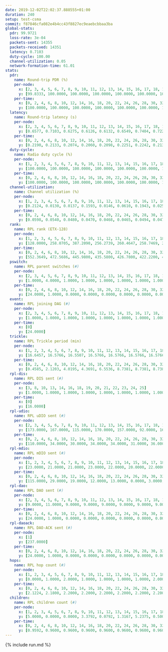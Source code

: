 ```yaml
---
date: 2019-12-02T22:02:37.888555+01:00
duration: 240
setup: test-csma
commit: f87846cfa082e4b4cc43f8827ec9eaebcbbaa3ba
global-stats:
  pdr: 99.9721
  loss-rate: 3e-04
  packets-sent: 14355
  packets-received: 14351
  latency: 0.7103
  duty-cycle: 100.00
  channel-utilization: 0.05
  network-formation-time: 61.01
stats:
  pdr:
    name: Round-trip PDR (%)
    per-node:
      x: [2, 3, 4, 5, 6, 7, 8, 9, 10, 11, 12, 13, 14, 15, 16, 17, 18, 19, 20, 21, 22, 23, 24, 25]
      y: [99.8333, 100.0000, 100.0000, 100.0000, 100.0000, 100.0000, 100.0000, 100.0000, 100.0000, 100.0000, 100.0000, 100.0000, 99.8390, 100.0000, 100.0000, 100.0000, 100.0000, 100.0000, 100.0000, 99.8428, 100.0000, 100.0000, 100.0000, 99.8342]
    per-time:
      x: [0, 2, 4, 6, 8, 10, 12, 14, 16, 18, 20, 22, 24, 26, 28, 30, 32, 34, 36, 38, 40, 42, 44, 46, 48, 50, 52, 54, 56, 58, 60, 62, 64, 66, 68, 70, 72, 74, 76, 78, 80, 82, 84, 86, 88, 90, 92, 94, 96, 98, 100, 102, 104, 106, 108, 110, 112, 114, 116, 118, 120, 122, 124, 126, 128, 130, 132, 134, 136, 138, 140, 142, 144, 146, 148, 150, 152, 154, 156, 158, 160, 162, 164, 166, 168, 170, 172, 174, 176, 178, 180, 182, 184, 186, 188, 190, 192, 194, 196, 198, 200, 202, 204, 206, 208, 210, 212, 214, 216, 218, 220, 222, 224, 226, 228, 230, 232, 234, 236, 238, 240]
      y: [100.0000, 100.0000, 100.0000, 100.0000, 100.0000, 100.0000, 100.0000, 100.0000, 100.0000, 100.0000, 97.5000, 100.0000, 100.0000, 100.0000, 100.0000, 100.0000, 100.0000, 100.0000, 100.0000, 100.0000, 100.0000, 100.0000, 100.0000, 100.0000, 100.0000, 100.0000, 100.0000, 100.0000, 100.0000, 100.0000, 100.0000, 100.0000, 100.0000, 99.1667, 100.0000, 100.0000, 100.0000, 100.0000, 100.0000, 100.0000, 100.0000, 100.0000, 100.0000, 100.0000, 100.0000, 100.0000, 100.0000, 100.0000, 100.0000, 100.0000, 100.0000, 100.0000, 100.0000, 100.0000, 100.0000, 100.0000, 100.0000, 100.0000, 100.0000, 100.0000, 100.0000, 100.0000, 100.0000, 100.0000, 100.0000, 100.0000, 100.0000, 100.0000, 100.0000, 100.0000, 100.0000, 100.0000, 100.0000, 100.0000, 100.0000, 100.0000, 100.0000, 100.0000, 100.0000, 100.0000, 100.0000, 100.0000, 100.0000, 100.0000, 100.0000, 100.0000, 100.0000, 100.0000, 100.0000, 100.0000, 100.0000, 100.0000, 100.0000, 100.0000, 100.0000, 100.0000, 100.0000, 100.0000, 100.0000, 100.0000, 100.0000, 100.0000, 100.0000, 100.0000, 100.0000, 100.0000, 100.0000, 100.0000, 100.0000, 100.0000, 100.0000, 100.0000, 100.0000, 100.0000, 100.0000, 100.0000, 100.0000, 100.0000, 100.0000, 100.0000, null]
  latency:
    name: Round-trip latency (s)
    per-node:
      x: [2, 3, 4, 5, 6, 7, 8, 9, 10, 11, 12, 13, 14, 15, 16, 17, 18, 19, 20, 21, 22, 23, 24, 25]
      y: [0.6577, 0.7103, 0.6275, 0.6126, 0.6132, 0.6549, 0.7404, 0.7228, 0.7481, 0.6817, 0.7049, 0.7421, 0.7154, 0.6786, 0.7528, 0.7570, 0.6919, 0.7324, 0.7048, 0.6897, 0.7099, 0.8197, 0.7792, 0.8066]
    per-time:
      x: [0, 2, 4, 6, 8, 10, 12, 14, 16, 18, 20, 22, 24, 26, 28, 30, 32, 34, 36, 38, 40, 42, 44, 46, 48, 50, 52, 54, 56, 58, 60, 62, 64, 66, 68, 70, 72, 74, 76, 78, 80, 82, 84, 86, 88, 90, 92, 94, 96, 98, 100, 102, 104, 106, 108, 110, 112, 114, 116, 118, 120, 122, 124, 126, 128, 130, 132, 134, 136, 138, 140, 142, 144, 146, 148, 150, 152, 154, 156, 158, 160, 162, 164, 166, 168, 170, 172, 174, 176, 178, 180, 182, 184, 186, 188, 190, 192, 194, 196, 198, 200, 202, 204, 206, 208, 210, 212, 214, 216, 218, 220, 222, 224, 226, 228, 230, 232, 234, 236, 238, 240]
      y: [0.2190, 0.2133, 0.2074, 0.2060, 0.2098, 0.2251, 0.2242, 0.2137, 0.2207, 0.2114, 0.2164, 0.2053, 0.2143, 0.2158, 0.2185, 0.2264, 0.2046, 0.2084, 0.2223, 0.2182, 0.2267, 0.2127, 0.2022, 0.1968, 0.2049, 0.1935, 0.2214, 0.2039, 0.2229, 0.2249, 0.2134, 0.2035, 0.1907, 0.1958, 0.2126, 0.2065, 0.2030, 0.2011, 0.2052, 0.2011, 0.2150, 0.1977, 0.2095, 0.1977, 0.2055, 0.1997, 0.2123, 0.2096, 0.2016, 0.2120, 0.2186, 0.1998, 0.1982, 0.6802, 1.1011, 1.0996, 1.0582, 1.0164, 1.0629, 1.0931, 1.0796, 1.1031, 1.0890, 1.1070, 1.0932, 1.0511, 1.0969, 1.0798, 1.0702, 1.0336, 1.0091, 1.0587, 1.0661, 1.0621, 0.9991, 1.0018, 0.9782, 1.0607, 1.0176, 1.0529, 1.0011, 1.0061, 1.0197, 1.0578, 1.0187, 1.0485, 1.1660, 1.1823, 1.1871, 1.1877, 1.1724, 1.1815, 1.1787, 1.1692, 1.1740, 1.1678, 1.1752, 1.1884, 1.1679, 1.1724, 1.1752, 1.1818, 1.1678, 1.1703, 1.1588, 1.1912, 1.1748, 1.1739, 1.1686, 1.1883, 1.1693, 1.1693, 1.1778, 1.1453, 1.1742, 1.1813, 1.1737, 1.1633, 1.1650, 1.1706, null]
  duty-cycle:
    name: Radio duty cycle (%)
    per-node:
      x: [1, 2, 3, 4, 5, 6, 7, 8, 9, 10, 11, 12, 13, 14, 15, 16, 17, 18, 19, 20, 21, 22, 23, 24, 25]
      y: [100.0000, 100.0000, 100.0000, 100.0000, 100.0000, 100.0000, 100.0000, 100.0000, 100.0000, 100.0000, 100.0000, 100.0000, 100.0000, 100.0000, 100.0000, 100.0000, 100.0000, 100.0000, 100.0000, 100.0000, 100.0000, 100.0000, 100.0000, 100.0000, 100.0000]
    per-time:
      x: [0, 2, 4, 6, 8, 10, 12, 14, 16, 18, 20, 22, 24, 26, 28, 30, 32, 34, 36, 38, 40, 42, 44, 46, 48, 50, 52, 54, 56, 58, 60, 62, 64, 66, 68, 70, 72, 74, 76, 78, 80, 82, 84, 86, 88, 90, 92, 94, 96, 98, 100, 102, 104, 106, 108, 110, 112, 114, 116, 118, 120, 122, 124, 126, 128, 130, 132, 134, 136, 138, 140, 142, 144, 146, 148, 150, 152, 154, 156, 158, 160, 162, 164, 166, 168, 170, 172, 174, 176, 178, 180, 182, 184, 186, 188, 190, 192, 194, 196, 198, 200, 202, 204, 206, 208, 210, 212, 214, 216, 218, 220, 222, 224, 226, 228, 230, 232, 234, 236, 238]
      y: [100.0000, 100.0000, 100.0000, 100.0000, 100.0000, 100.0000, 100.0000, 100.0000, 100.0000, 100.0000, 100.0000, 100.0000, 100.0000, 100.0000, 100.0000, 100.0000, 100.0000, 100.0000, 100.0000, 100.0000, 100.0000, 100.0000, 100.0000, 100.0000, 100.0000, 100.0000, 100.0000, 100.0000, 100.0000, 100.0000, 100.0000, 100.0000, 100.0000, 100.0000, 100.0000, 100.0000, 100.0000, 100.0000, 100.0000, 100.0000, 100.0000, 100.0000, 100.0000, 100.0000, 100.0000, 100.0000, 100.0000, 100.0000, 100.0000, 100.0000, 100.0000, 100.0000, 100.0000, 100.0000, 100.0000, 100.0000, 100.0000, 100.0000, 100.0000, 100.0000, 100.0000, 100.0000, 100.0000, 100.0000, 100.0000, 100.0000, 100.0000, 100.0000, 100.0000, 100.0000, 100.0000, 100.0000, 100.0000, 100.0000, 100.0000, 100.0000, 100.0000, 100.0000, 100.0000, 100.0000, 100.0000, 100.0000, 100.0000, 100.0000, 100.0000, 100.0000, 100.0000, 100.0000, 100.0000, 100.0000, 100.0000, 100.0000, 100.0000, 100.0000, 100.0000, 100.0000, 100.0000, 100.0000, 100.0000, 100.0000, 100.0000, 100.0000, 100.0000, 100.0000, 100.0000, 100.0000, 100.0000, 100.0000, 100.0000, 100.0000, 100.0000, 100.0000, 100.0000, 100.0000, 100.0000, 100.0000, 100.0000, 100.0000, 100.0000, 100.0000]
  channel-utilization:
    name: Channel utilization (%)
    per-node:
      x: [1, 2, 3, 4, 5, 6, 7, 8, 9, 10, 11, 12, 13, 14, 15, 16, 17, 18, 19, 20, 21, 22, 23, 24, 25]
      y: [0.2124, 0.0130, 0.0137, 0.1593, 0.0146, 0.0610, 0.1943, 0.0251, 0.0173, 0.0133, 0.0145, 0.0142, 0.0299, 0.0490, 0.0492, 0.1002, 0.0318, 0.0161, 0.0179, 0.0482, 0.0240, 0.0325, 0.0164, 0.0144, 0.0152]
    per-time:
      x: [0, 2, 4, 6, 8, 10, 12, 14, 16, 18, 20, 22, 24, 26, 28, 30, 32, 34, 36, 38, 40, 42, 44, 46, 48, 50, 52, 54, 56, 58, 60, 62, 64, 66, 68, 70, 72, 74, 76, 78, 80, 82, 84, 86, 88, 90, 92, 94, 96, 98, 100, 102, 104, 106, 108, 110, 112, 114, 116, 118, 120, 122, 124, 126, 128, 130, 132, 134, 136, 138, 140, 142, 144, 146, 148, 150, 152, 154, 156, 158, 160, 162, 164, 166, 168, 170, 172, 174, 176, 178, 180, 182, 184, 186, 188, 190, 192, 194, 196, 198, 200, 202, 204, 206, 208, 210, 212, 214, 216, 218, 220, 222, 224, 226, 228, 230, 232, 234, 236, 238]
      y: [0.0598, 0.0540, 0.0480, 0.0470, 0.0468, 0.0465, 0.0494, 0.0477, 0.0466, 0.0455, 0.0510, 0.0485, 0.0449, 0.0478, 0.0602, 0.0497, 0.0476, 0.0452, 0.0454, 0.0509, 0.0456, 0.0486, 0.0455, 0.0457, 0.0423, 0.0467, 0.0444, 0.0484, 0.0542, 0.0540, 0.0448, 0.0468, 0.0476, 0.0459, 0.0445, 0.0473, 0.0481, 0.0466, 0.0467, 0.0496, 0.0465, 0.0464, 0.0497, 0.0505, 0.0421, 0.0465, 0.0455, 0.0452, 0.0482, 0.0470, 0.0484, 0.0498, 0.0456, 0.0445, 0.0467, 0.0473, 0.0453, 0.0495, 0.0449, 0.0470, 0.0503, 0.0470, 0.0479, 0.0467, 0.0433, 0.0487, 0.0497, 0.0526, 0.0483, 0.0475, 0.0478, 0.0552, 0.0518, 0.0507, 0.0493, 0.0472, 0.0475, 0.0482, 0.0457, 0.0488, 0.0488, 0.0489, 0.0465, 0.0453, 0.0486, 0.0473, 0.0487, 0.0500, 0.0485, 0.0471, 0.0464, 0.0491, 0.0524, 0.0467, 0.0459, 0.0460, 0.0468, 0.0472, 0.0474, 0.0480, 0.0495, 0.0481, 0.0487, 0.0467, 0.0458, 0.0498, 0.0503, 0.0474, 0.0457, 0.0505, 0.0452, 0.0477, 0.0480, 0.0449, 0.0475, 0.0461, 0.0500, 0.0476, 0.0462, 0.0471]
  rank:
    name: RPL rank (ETX-128)
    per-node:
      x: [1, 2, 3, 4, 5, 6, 7, 8, 9, 10, 11, 12, 13, 14, 15, 16, 17, 18, 19, 20, 21, 22, 23, 24, 25]
      y: [128.0000, 258.0705, 387.2090, 256.2739, 260.4647, 258.7469, 259.1660, 390.3071, 390.1826, 386.5413, 518.5407, 390.8107, 393.4444, 398.5021, 394.4191, 399.3967, 389.6058, 527.7842, 526.6721, 531.6955, 527.5248, 528.3618, 656.4819, 660.5203, 662.8171]
    per-time:
      x: [0, 2, 4, 6, 8, 10, 12, 14, 16, 18, 20, 22, 24, 26, 28, 30, 32, 34, 36, 38, 40, 42, 44, 46, 48, 50, 52, 54, 56, 58, 60, 62, 64, 66, 68, 70, 72, 74, 76, 78, 80, 82, 84, 86, 88, 90, 92, 94, 96, 98, 100, 102, 104, 106, 108, 110, 112, 114, 116, 118, 120, 122, 124, 126, 128, 130, 132, 134, 136, 138, 140, 142, 144, 146, 148, 150, 152, 154, 156, 158, 160, 162, 164, 166, 168, 170, 172, 174, 176, 178, 180, 182, 184, 186, 188, 190, 192, 194, 196, 198, 200, 202, 204, 206, 208, 210, 212, 214, 216, 218, 220, 222, 224, 226, 228, 230, 232, 234, 236, 238]
      y: [552.3649, 472.5686, 445.9800, 435.5800, 426.7800, 422.2200, 422.1800, 419.1400, 418.8200, 418.5400, 418.6800, 418.0800, 417.9600, 417.7400, 417.6600, 417.7200, 416.7400, 416.2000, 415.6200, 414.7400, 414.9600, 417.7800, 416.3600, 414.8200, 416.4800, 419.3600, 420.0400, 421.1400, 419.1400, 418.8600, 419.0600, 419.1800, 419.3000, 420.3200, 421.4400, 421.7400, 420.4000, 428.2830, 421.7451, 421.2157, 417.7800, 418.0400, 417.7200, 418.2400, 418.3400, 421.9020, 417.7000, 416.6200, 423.4808, 414.0800, 414.7200, 415.1400, 416.7800, 416.8600, 414.6600, 415.7600, 419.4510, 414.9804, 414.6400, 416.0400, 415.7200, 417.6600, 417.0400, 418.2400, 416.5600, 420.6275, 418.6078, 419.4200, 417.8800, 418.5000, 418.6400, 422.5490, 423.5472, 418.9808, 419.4615, 415.2600, 417.9600, 418.0200, 420.6863, 425.5577, 415.7800, 417.7843, 414.7647, 413.3333, 414.0400, 415.8431, 414.9600, 415.8600, 420.4706, 416.1000, 416.0200, 415.2157, 424.5283, 412.4600, 412.5800, 414.5600, 415.6200, 415.1600, 416.0400, 420.0577, 415.0200, 414.3137, 414.7000, 414.3529, 417.3725, 416.5200, 418.5490, 419.4706, 414.5800, 415.1400, 422.6667, 416.4200, 414.0800, 416.9400, 415.7200, 415.0196, 415.2800, 416.3200, 421.4906, 416.8235]
  pswitch:
    name: RPL parent switches (#)
    per-node:
      x: [2, 3, 4, 5, 6, 7, 8, 9, 10, 11, 12, 13, 14, 15, 16, 17, 18, 19, 20, 21, 22, 23, 24, 25]
      y: [1.0000, 4.0000, 1.0000, 1.0000, 1.0000, 1.0000, 1.0000, 1.0000, 2.0000, 6.0000, 3.0000, 3.0000, 1.0000, 1.0000, 2.0000, 1.0000, 1.0000, 7.0000, 3.0000, 2.0000, 6.0000, 9.0000, 6.0000, 6.0000]
    per-time:
      x: [0, 2, 4, 6, 8, 10, 12, 14, 16, 18, 20, 22, 24, 26, 28, 30, 32, 34, 36, 38, 40, 42, 44, 46, 48, 50, 52, 54, 56, 58, 60, 62, 64, 66, 68, 70, 72, 74, 76, 78, 80, 82, 84, 86, 88, 90, 92, 94, 96, 98, 100, 102, 104, 106, 108, 110, 112, 114, 116, 118, 120, 122, 124, 126, 128, 130, 132, 134, 136, 138, 140, 142, 144, 146, 148, 150, 152, 154, 156, 158, 160, 162, 164, 166, 168, 170, 172, 174, 176, 178, 180, 182, 184, 186, 188, 190, 192, 194, 196, 198, 200, 202, 204, 206, 208, 210, 212, 214, 216, 218, 220, 222, 224, 226, 228, 230, 232, 234, 236, 238]
      y: [24.0000, 1.0000, 0.0000, 0.0000, 0.0000, 0.0000, 0.0000, 0.0000, 0.0000, 0.0000, 0.0000, 0.0000, 0.0000, 0.0000, 0.0000, 0.0000, 0.0000, 0.0000, 0.0000, 0.0000, 0.0000, 0.0000, 0.0000, 0.0000, 0.0000, 0.0000, 0.0000, 0.0000, 0.0000, 0.0000, 0.0000, 0.0000, 0.0000, 0.0000, 0.0000, 0.0000, 0.0000, 3.0000, 1.0000, 1.0000, 0.0000, 0.0000, 0.0000, 0.0000, 0.0000, 1.0000, 0.0000, 0.0000, 2.0000, 0.0000, 0.0000, 0.0000, 0.0000, 0.0000, 0.0000, 0.0000, 1.0000, 1.0000, 0.0000, 0.0000, 0.0000, 0.0000, 0.0000, 0.0000, 0.0000, 1.0000, 1.0000, 0.0000, 0.0000, 0.0000, 0.0000, 1.0000, 3.0000, 2.0000, 2.0000, 0.0000, 0.0000, 0.0000, 1.0000, 2.0000, 0.0000, 1.0000, 1.0000, 1.0000, 0.0000, 1.0000, 0.0000, 0.0000, 1.0000, 0.0000, 0.0000, 1.0000, 3.0000, 0.0000, 0.0000, 0.0000, 0.0000, 0.0000, 0.0000, 2.0000, 0.0000, 1.0000, 0.0000, 1.0000, 1.0000, 0.0000, 1.0000, 1.0000, 0.0000, 0.0000, 1.0000, 0.0000, 0.0000, 0.0000, 0.0000, 1.0000, 0.0000, 0.0000, 3.0000, 1.0000]
  event:
    name: RPL joining DAG (#)
    per-node:
      x: [2, 3, 4, 5, 6, 7, 8, 9, 10, 11, 12, 13, 14, 15, 16, 17, 18, 19, 20, 21, 22, 23, 24, 25]
      y: [1.0000, 1.0000, 1.0000, 1.0000, 1.0000, 1.0000, 1.0000, 1.0000, 1.0000, 1.0000, 1.0000, 1.0000, 1.0000, 1.0000, 1.0000, 1.0000, 1.0000, 1.0000, 1.0000, 1.0000, 1.0000, 1.0000, 1.0000, 1.0000]
    per-time:
      x: [0]
      y: [24.0000]
  trickle:
    name: RPL Trickle period (min)
    per-node:
      x: [1, 2, 3, 4, 5, 6, 7, 8, 9, 10, 11, 12, 13, 14, 15, 16, 17, 18, 19, 20, 21, 22, 23, 24, 25]
      y: [16.6457, 16.5766, 16.5507, 16.5766, 16.5766, 16.5766, 16.5766, 16.5392, 16.5392, 16.5431, 16.5316, 16.5829, 16.5469, 16.5392, 16.5392, 16.5431, 16.5755, 16.5296, 16.5526, 16.5374, 16.5335, 16.5488, 16.5556, 16.5416, 16.5441]
    per-time:
      x: [0, 2, 4, 6, 8, 10, 12, 14, 16, 18, 20, 22, 24, 26, 28, 30, 32, 34, 36, 38, 40, 42, 44, 46, 48, 50, 52, 54, 56, 58, 60, 62, 64, 66, 68, 70, 72, 74, 76, 78, 80, 82, 84, 86, 88, 90, 92, 94, 96, 98, 100, 102, 104, 106, 108, 110, 112, 114, 116, 118, 120, 122, 124, 126, 128, 130, 132, 134, 136, 138, 140, 142, 144, 146, 148, 150, 152, 154, 156, 158, 160, 162, 164, 166, 168, 170, 172, 174, 176, 178, 180, 182, 184, 186, 188, 190, 192, 194, 196, 198, 200, 202, 204, 206, 208, 210, 212, 214, 216, 218, 220, 222, 224, 226, 228, 230, 232, 234, 236, 238]
      y: [0.4585, 2.1203, 4.0195, 4.3691, 6.5536, 8.7381, 8.7381, 8.7381, 10.3110, 17.4763, 17.4763, 17.4763, 17.4763, 17.4763, 17.4763, 17.4763, 17.4763, 17.4763, 17.4763, 17.4763, 17.4763, 17.4763, 17.4763, 17.4763, 17.4763, 17.4763, 17.4763, 17.4763, 17.4763, 17.4763, 17.4763, 17.4763, 17.4763, 17.4763, 17.4763, 17.4763, 17.4763, 17.4763, 17.4763, 17.4763, 17.4763, 17.4763, 17.4763, 17.4763, 17.4763, 17.4763, 17.4763, 17.4763, 17.4763, 17.4763, 17.4763, 17.4763, 17.4763, 17.4763, 17.4763, 17.4763, 17.4763, 17.4763, 17.4763, 17.4763, 17.4763, 17.4763, 17.4763, 17.4763, 17.4763, 17.4763, 17.4763, 17.4763, 17.4763, 17.4763, 17.4763, 17.4763, 17.4763, 17.4763, 17.4763, 17.4763, 17.4763, 17.4763, 17.4763, 17.4763, 17.4763, 17.4763, 17.4763, 17.4763, 17.4763, 17.4763, 17.4763, 17.4763, 17.4763, 17.4763, 17.4763, 17.4763, 17.4763, 17.4763, 17.4763, 17.4763, 17.4763, 17.4763, 17.4763, 17.4763, 17.4763, 17.4763, 17.4763, 17.4763, 17.4763, 17.4763, 17.4763, 17.4763, 17.4763, 17.4763, 17.4763, 17.4763, 17.4763, 17.4763, 17.4763, 17.4763, 17.4763, 17.4763, 17.4763, 17.4763]
  rpl-dis:
    name: RPL DIS sent (#)
    per-node:
      x: [3, 8, 10, 13, 14, 16, 18, 19, 20, 21, 22, 23, 24, 25]
      y: [1.0000, 1.0000, 1.0000, 1.0000, 1.0000, 1.0000, 1.0000, 1.0000, 1.0000, 1.0000, 2.0000, 1.0000, 2.0000, 1.0000]
    per-time:
      x: [0]
      y: [16.0000]
  rpl-udio:
    name: RPL uDIO sent (#)
    per-node:
      x: [2, 3, 4, 5, 6, 7, 8, 9, 10, 11, 12, 13, 14, 15, 16, 17, 18, 19, 20, 21, 22, 23, 24, 25]
      y: [173.0000, 167.0000, 115.0000, 170.0000, 157.0000, 92.0000, 167.0000, 166.0000, 168.0000, 165.0000, 164.0000, 163.0000, 160.0000, 167.0000, 166.0000, 171.0000, 169.0000, 172.0000, 161.0000, 165.0000, 166.0000, 168.0000, 169.0000, 171.0000]
    per-time:
      x: [0, 2, 4, 6, 8, 10, 12, 14, 16, 18, 20, 22, 24, 26, 28, 30, 32, 34, 36, 38, 40, 42, 44, 46, 48, 50, 52, 54, 56, 58, 60, 62, 64, 66, 68, 70, 72, 74, 76, 78, 80, 82, 84, 86, 88, 90, 92, 94, 96, 98, 100, 102, 104, 106, 108, 110, 112, 114, 116, 118, 120, 122, 124, 126, 128, 130, 132, 134, 136, 138, 140, 142, 144, 146, 148, 150, 152, 154, 156, 158, 160, 162, 164, 166, 168, 170, 172, 174, 176, 178, 180, 182, 184, 186, 188, 190, 192, 194, 196, 198, 200, 202, 204, 206, 208, 210, 212, 214, 216, 218, 220, 222, 224, 226, 228, 230, 232, 234, 236, 238, 240]
      y: [110.0000, 34.0000, 30.0000, 34.0000, 34.0000, 31.0000, 36.0000, 27.0000, 34.0000, 36.0000, 33.0000, 33.0000, 26.0000, 27.0000, 32.0000, 38.0000, 30.0000, 31.0000, 32.0000, 33.0000, 31.0000, 32.0000, 31.0000, 30.0000, 31.0000, 31.0000, 30.0000, 28.0000, 29.0000, 26.0000, 33.0000, 30.0000, 35.0000, 30.0000, 30.0000, 28.0000, 30.0000, 32.0000, 33.0000, 30.0000, 35.0000, 31.0000, 28.0000, 29.0000, 30.0000, 29.0000, 29.0000, 29.0000, 34.0000, 29.0000, 30.0000, 30.0000, 30.0000, 34.0000, 36.0000, 29.0000, 31.0000, 31.0000, 33.0000, 31.0000, 34.0000, 33.0000, 35.0000, 30.0000, 36.0000, 33.0000, 33.0000, 31.0000, 35.0000, 30.0000, 33.0000, 32.0000, 28.0000, 32.0000, 32.0000, 33.0000, 35.0000, 34.0000, 29.0000, 34.0000, 32.0000, 31.0000, 32.0000, 30.0000, 38.0000, 32.0000, 31.0000, 35.0000, 30.0000, 32.0000, 28.0000, 34.0000, 32.0000, 31.0000, 35.0000, 32.0000, 25.0000, 32.0000, 33.0000, 33.0000, 35.0000, 32.0000, 27.0000, 31.0000, 32.0000, 32.0000, 35.0000, 35.0000, 31.0000, 30.0000, 32.0000, 30.0000, 32.0000, 32.0000, 33.0000, 30.0000, 33.0000, 30.0000, 27.0000, 27.0000, 7.0000]
  rpl-mdio:
    name: RPL mDIO sent (#)
    per-node:
      x: [1, 2, 3, 4, 5, 6, 7, 8, 9, 10, 11, 12, 13, 14, 15, 16, 17, 18, 19, 20, 21, 22, 23, 24, 25]
      y: [23.0000, 21.0000, 21.0000, 23.0000, 22.0000, 20.0000, 22.0000, 20.0000, 20.0000, 21.0000, 21.0000, 21.0000, 21.0000, 22.0000, 21.0000, 21.0000, 21.0000, 20.0000, 21.0000, 21.0000, 21.0000, 21.0000, 21.0000, 20.0000, 20.0000]
    per-time:
      x: [0, 2, 4, 6, 8, 10, 12, 14, 16, 18, 20, 22, 24, 26, 28, 30, 32, 34, 36, 38, 40, 42, 44, 46, 48, 50, 52, 54, 56, 58, 60, 62, 64, 66, 68, 70, 72, 74, 76, 78, 80, 82, 84, 86, 88, 90, 92, 94, 96, 98, 100, 102, 104, 106, 108, 110, 112, 114, 116, 118, 120, 122, 124, 126, 128, 130, 132, 134, 136, 138, 140, 142, 144, 146, 148, 150, 152, 154, 156, 158, 160, 162, 164, 166, 168, 170, 172, 174, 176, 178, 180, 182, 184, 186, 188, 190, 192, 194, 196, 198, 200, 202, 204, 206, 208, 210, 212, 214, 216, 218, 220, 222, 224, 226, 228, 230, 232, 234, 236, 238, 240]
      y: [115.0000, 29.0000, 19.0000, 12.0000, 13.0000, 0.0000, 3.0000, 9.0000, 13.0000, 0.0000, 0.0000, 0.0000, 0.0000, 4.0000, 9.0000, 4.0000, 5.0000, 3.0000, 0.0000, 0.0000, 0.0000, 0.0000, 6.0000, 6.0000, 5.0000, 6.0000, 2.0000, 0.0000, 0.0000, 0.0000, 4.0000, 3.0000, 4.0000, 10.0000, 4.0000, 0.0000, 0.0000, 0.0000, 0.0000, 3.0000, 6.0000, 5.0000, 6.0000, 5.0000, 0.0000, 0.0000, 0.0000, 0.0000, 6.0000, 5.0000, 7.0000, 4.0000, 3.0000, 0.0000, 0.0000, 0.0000, 0.0000, 8.0000, 3.0000, 6.0000, 7.0000, 1.0000, 0.0000, 0.0000, 0.0000, 1.0000, 8.0000, 4.0000, 5.0000, 6.0000, 1.0000, 0.0000, 0.0000, 0.0000, 2.0000, 4.0000, 7.0000, 7.0000, 5.0000, 0.0000, 0.0000, 0.0000, 0.0000, 8.0000, 7.0000, 2.0000, 4.0000, 4.0000, 0.0000, 0.0000, 0.0000, 0.0000, 6.0000, 5.0000, 10.0000, 4.0000, 0.0000, 0.0000, 0.0000, 0.0000, 3.0000, 5.0000, 8.0000, 5.0000, 4.0000, 0.0000, 0.0000, 0.0000, 0.0000, 2.0000, 6.0000, 6.0000, 6.0000, 5.0000, 0.0000, 0.0000, 0.0000, 0.0000, 6.0000, 6.0000, 1.0000]
  rpl-dao:
    name: RPL DAO sent (#)
    per-node:
      x: [2, 3, 4, 5, 6, 7, 8, 9, 10, 11, 12, 13, 14, 15, 16, 17, 18, 19, 20, 21, 22, 23, 24, 25]
      y: [9.0000, 11.0000, 9.0000, 9.0000, 9.0000, 9.0000, 9.0000, 9.0000, 9.0000, 12.0000, 9.0000, 11.0000, 9.0000, 9.0000, 9.0000, 9.0000, 9.0000, 12.0000, 10.0000, 9.0000, 11.0000, 12.0000, 11.0000, 12.0000]
    per-time:
      x: [0, 2, 4, 6, 8, 10, 12, 14, 16, 18, 20, 22, 24, 26, 28, 30, 32, 34, 36, 38, 40, 42, 44, 46, 48, 50, 52, 54, 56, 58, 60, 62, 64, 66, 68, 70, 72, 74, 76, 78, 80, 82, 84, 86, 88, 90, 92, 94, 96, 98, 100, 102, 104, 106, 108, 110, 112, 114, 116, 118, 120, 122, 124, 126, 128, 130, 132, 134, 136, 138, 140, 142, 144, 146, 148, 150, 152, 154, 156, 158, 160, 162, 164, 166, 168, 170, 172, 174, 176, 178, 180, 182, 184, 186, 188, 190, 192, 194, 196, 198, 200, 202, 204, 206, 208, 210, 212, 214, 216, 218, 220, 222, 224, 226, 228, 230, 232, 234, 236, 238]
      y: [24.0000, 1.0000, 0.0000, 0.0000, 0.0000, 0.0000, 0.0000, 0.0000, 0.0000, 0.0000, 0.0000, 0.0000, 0.0000, 0.0000, 23.0000, 1.0000, 0.0000, 0.0000, 0.0000, 0.0000, 0.0000, 0.0000, 0.0000, 0.0000, 0.0000, 0.0000, 0.0000, 0.0000, 21.0000, 2.0000, 1.0000, 0.0000, 0.0000, 0.0000, 0.0000, 0.0000, 0.0000, 3.0000, 1.0000, 1.0000, 0.0000, 0.0000, 8.0000, 11.0000, 0.0000, 1.0000, 0.0000, 0.0000, 2.0000, 0.0000, 0.0000, 2.0000, 1.0000, 0.0000, 1.0000, 0.0000, 5.0000, 13.0000, 0.0000, 1.0000, 0.0000, 0.0000, 1.0000, 0.0000, 0.0000, 3.0000, 1.0000, 1.0000, 1.0000, 0.0000, 1.0000, 17.0000, 3.0000, 2.0000, 2.0000, 0.0000, 0.0000, 0.0000, 1.0000, 2.0000, 0.0000, 2.0000, 1.0000, 1.0000, 0.0000, 13.0000, 2.0000, 1.0000, 2.0000, 0.0000, 0.0000, 1.0000, 3.0000, 0.0000, 0.0000, 2.0000, 1.0000, 1.0000, 0.0000, 7.0000, 8.0000, 1.0000, 2.0000, 1.0000, 1.0000, 1.0000, 3.0000, 1.0000, 0.0000, 0.0000, 3.0000, 0.0000, 1.0000, 4.0000, 8.0000, 1.0000, 0.0000, 3.0000, 3.0000, 1.0000]
  rpl-daoack:
    name: RPL DAO-ACK sent (#)
    per-node:
      x: [1]
      y: [237.0000]
    per-time:
      x: [0, 2, 4, 6, 8, 10, 12, 14, 16, 18, 20, 22, 24, 26, 28, 30, 32, 34, 36, 38, 40, 42, 44, 46, 48, 50, 52, 54, 56, 58, 60, 62, 64, 66, 68, 70, 72, 74, 76, 78, 80, 82, 84, 86, 88, 90, 92, 94, 96, 98, 100, 102, 104, 106, 108, 110, 112, 114, 116, 118, 120, 122, 124, 126, 128, 130, 132, 134, 136, 138, 140, 142, 144, 146, 148, 150, 152, 154, 156, 158, 160, 162, 164, 166, 168, 170, 172, 174, 176, 178, 180, 182, 184, 186, 188, 190, 192, 194, 196, 198, 200, 202, 204, 206, 208, 210, 212, 214, 216, 218, 220, 222, 224, 226, 228, 230, 232, 234, 236, 238]
      y: [24.0000, 1.0000, 0.0000, 0.0000, 0.0000, 0.0000, 0.0000, 0.0000, 0.0000, 0.0000, 0.0000, 0.0000, 0.0000, 0.0000, 23.0000, 1.0000, 0.0000, 0.0000, 0.0000, 0.0000, 0.0000, 0.0000, 0.0000, 0.0000, 0.0000, 0.0000, 0.0000, 0.0000, 21.0000, 2.0000, 1.0000, 0.0000, 0.0000, 0.0000, 0.0000, 0.0000, 0.0000, 3.0000, 1.0000, 1.0000, 0.0000, 0.0000, 8.0000, 11.0000, 0.0000, 1.0000, 0.0000, 0.0000, 2.0000, 0.0000, 0.0000, 2.0000, 1.0000, 0.0000, 1.0000, 0.0000, 5.0000, 13.0000, 0.0000, 1.0000, 0.0000, 0.0000, 1.0000, 0.0000, 0.0000, 3.0000, 1.0000, 1.0000, 1.0000, 0.0000, 1.0000, 17.0000, 3.0000, 2.0000, 2.0000, 0.0000, 0.0000, 0.0000, 1.0000, 2.0000, 0.0000, 2.0000, 1.0000, 1.0000, 0.0000, 13.0000, 2.0000, 1.0000, 2.0000, 0.0000, 0.0000, 1.0000, 3.0000, 0.0000, 0.0000, 2.0000, 1.0000, 1.0000, 0.0000, 7.0000, 8.0000, 1.0000, 2.0000, 1.0000, 1.0000, 1.0000, 3.0000, 1.0000, 0.0000, 0.0000, 3.0000, 0.0000, 1.0000, 4.0000, 8.0000, 1.0000, 0.0000, 3.0000, 3.0000, 1.0000]
  hops:
    name: RPL hop count (#)
    per-node:
      x: [1, 2, 3, 4, 5, 6, 7, 8, 9, 10, 11, 12, 13, 14, 15, 16, 17, 18, 19, 20, 21, 22, 23, 24, 25]
      y: [0.0000, 1.0000, 2.0000, 1.0000, 1.0000, 1.0000, 1.0000, 2.0000, 2.0000, 2.0000, 2.9875, 2.0000, 2.0000, 2.0000, 2.0000, 2.0000, 2.0000, 3.0000, 3.0000, 3.0000, 3.0000, 3.0000, 4.0000, 4.0000, 4.0000]
    per-time:
      x: [0, 2, 4, 6, 8, 10, 12, 14, 16, 18, 20, 22, 24, 26, 28, 30, 32, 34, 36, 38, 40, 42, 44, 46, 48, 50, 52, 54, 56, 58, 60, 62, 64, 66, 68, 70, 72, 74, 76, 78, 80, 82, 84, 86, 88, 90, 92, 94, 96, 98, 100, 102, 104, 106, 108, 110, 112, 114, 116, 118, 120, 122, 124, 126, 128, 130, 132, 134, 136, 138, 140, 142, 144, 146, 148, 150, 152, 154, 156, 158, 160, 162, 164, 166, 168, 170, 172, 174, 176, 178, 180, 182, 184, 186, 188, 190, 192, 194, 196, 198, 200, 202, 204, 206, 208, 210, 212, 214, 216, 218, 220, 222, 224, 226, 228, 230, 232, 234, 236, 238]
      y: [2.1224, 2.1800, 2.2000, 2.2000, 2.2000, 2.2000, 2.2000, 2.2000, 2.2000, 2.2000, 2.2000, 2.2000, 2.2000, 2.2000, 2.2000, 2.2000, 2.2000, 2.2000, 2.2000, 2.2000, 2.2000, 2.2000, 2.2000, 2.2000, 2.2000, 2.2000, 2.2000, 2.2000, 2.2000, 2.2000, 2.2000, 2.2000, 2.2000, 2.2000, 2.2000, 2.2000, 2.2000, 2.2000, 2.2000, 2.2000, 2.2000, 2.2000, 2.2000, 2.2000, 2.2000, 2.2000, 2.2000, 2.2000, 2.2000, 2.2000, 2.2000, 2.2000, 2.2000, 2.2000, 2.2000, 2.2000, 2.2000, 2.2000, 2.2000, 2.2000, 2.2000, 2.2000, 2.2000, 2.2000, 2.2000, 2.2000, 2.2000, 2.2000, 2.2000, 2.2000, 2.2000, 2.2000, 2.2000, 2.2000, 2.2000, 2.2000, 2.2000, 2.2000, 2.2000, 2.2000, 2.2000, 2.2000, 2.2000, 2.2000, 2.2000, 2.2000, 2.2000, 2.2000, 2.2000, 2.2000, 2.2000, 2.2000, 2.2000, 2.2000, 2.2000, 2.2000, 2.2000, 2.2000, 2.2000, 2.2000, 2.2000, 2.2000, 2.2000, 2.2000, 2.2000, 2.2000, 2.2000, 2.2000, 2.2000, 2.2000, 2.2000, 2.2000, 2.2000, 2.2000, 2.2000, 2.2000, 2.2000, 2.2000, 2.2000, 2.2000]
  children:
    name: RPL children count (#)
    per-node:
      x: [1, 2, 3, 4, 5, 6, 7, 8, 9, 10, 11, 12, 13, 14, 15, 16, 17, 18, 19, 20, 21, 22, 23, 24, 25]
      y: [5.0000, 0.0000, 0.0000, 3.3792, 0.0792, 1.3167, 5.2375, 0.5000, 0.1583, 0.0000, 0.0000, 0.0000, 0.6083, 1.4833, 0.8917, 2.0375, 0.3083, 0.0750, 0.1083, 1.5667, 0.4042, 0.8417, 0.0000, 0.0000, 0.0000]
    per-time:
      x: [0, 2, 4, 6, 8, 10, 12, 14, 16, 18, 20, 22, 24, 26, 28, 30, 32, 34, 36, 38, 40, 42, 44, 46, 48, 50, 52, 54, 56, 58, 60, 62, 64, 66, 68, 70, 72, 74, 76, 78, 80, 82, 84, 86, 88, 90, 92, 94, 96, 98, 100, 102, 104, 106, 108, 110, 112, 114, 116, 118, 120, 122, 124, 126, 128, 130, 132, 134, 136, 138, 140, 142, 144, 146, 148, 150, 152, 154, 156, 158, 160, 162, 164, 166, 168, 170, 172, 174, 176, 178, 180, 182, 184, 186, 188, 190, 192, 194, 196, 198, 200, 202, 204, 206, 208, 210, 212, 214, 216, 218, 220, 222, 224, 226, 228, 230, 232, 234, 236, 238]
      y: [0.9592, 0.9600, 0.9600, 0.9600, 0.9600, 0.9600, 0.9600, 0.9600, 0.9600, 0.9600, 0.9600, 0.9600, 0.9600, 0.9600, 0.9600, 0.9600, 0.9600, 0.9600, 0.9600, 0.9600, 0.9600, 0.9600, 0.9600, 0.9600, 0.9600, 0.9600, 0.9600, 0.9600, 0.9600, 0.9600, 0.9600, 0.9600, 0.9600, 0.9600, 0.9600, 0.9600, 0.9600, 0.9600, 0.9600, 0.9600, 0.9600, 0.9600, 0.9600, 0.9600, 0.9600, 0.9600, 0.9600, 0.9600, 0.9600, 0.9600, 0.9600, 0.9600, 0.9600, 0.9600, 0.9600, 0.9600, 0.9600, 0.9600, 0.9600, 0.9600, 0.9600, 0.9600, 0.9600, 0.9600, 0.9600, 0.9600, 0.9600, 0.9600, 0.9600, 0.9600, 0.9600, 0.9600, 0.9600, 0.9600, 0.9600, 0.9600, 0.9600, 0.9600, 0.9600, 0.9600, 0.9600, 0.9600, 0.9600, 0.9600, 0.9600, 0.9600, 0.9600, 0.9600, 0.9600, 0.9600, 0.9600, 0.9600, 0.9600, 0.9600, 0.9600, 0.9600, 0.9600, 0.9600, 0.9600, 0.9600, 0.9600, 0.9600, 0.9600, 0.9600, 0.9600, 0.9600, 0.9600, 0.9600, 0.9600, 0.9600, 0.9600, 0.9600, 0.9600, 0.9600, 0.9600, 0.9600, 0.9600, 0.9600, 0.9600, 0.9600]
---
```


{% include run.md %}
